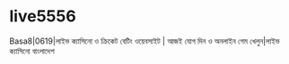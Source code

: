 # live5556
Basa8|0619|লাইভ ক্যাসিনো ও ক্রিকেট বেটিং ওয়েবসাইট | আজই যোগ দিন ও অনলাইন গেম খেলুন|লাইভ ক্যাসিনো বাংলাদেশ
